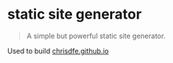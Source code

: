 # static site generator

> A simple but powerful static site generator.

Used to build [chrisdfe.github.io](http://chrisdfe.github.io)
